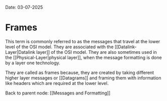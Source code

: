 Date: 03-07-2025

# Frames

This term is commonly referred to as the messages that travel at the lower level of the OSI model. They are associated with the [[Datalink-Layer|Datalink layer]] of the OSI model. They are also sometimes used in the [[Physical-Layer|physical layer]], when the message formatting is done by a layer one technology.

They are called as frames because, they are created by taking different higher layer messages or [[Datagrams]] and framing them with information like headers which are required at the lower level.


Back to parent node: [[Messages and Formatting]]